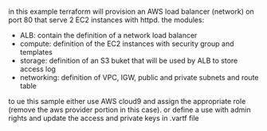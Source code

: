 in this example terraform will provision an AWS load balancer (network) on port 80  that serve 2 EC2 instances with httpd.
the modules:
- ALB:  contain the definition of a network load balancer
- compute: definition of the EC2 instances with security group and templates
- storage: definition of an S3 buket that will be used by ALB to store access log
- networking: definition of VPC, IGW, public and private subnets and route table

to ue this sample either use  AWS cloud9 and assign the appropriate role (remove the aws provider portion in this case).
or define a use with admin rights and update the access and private keys in .vartf file
